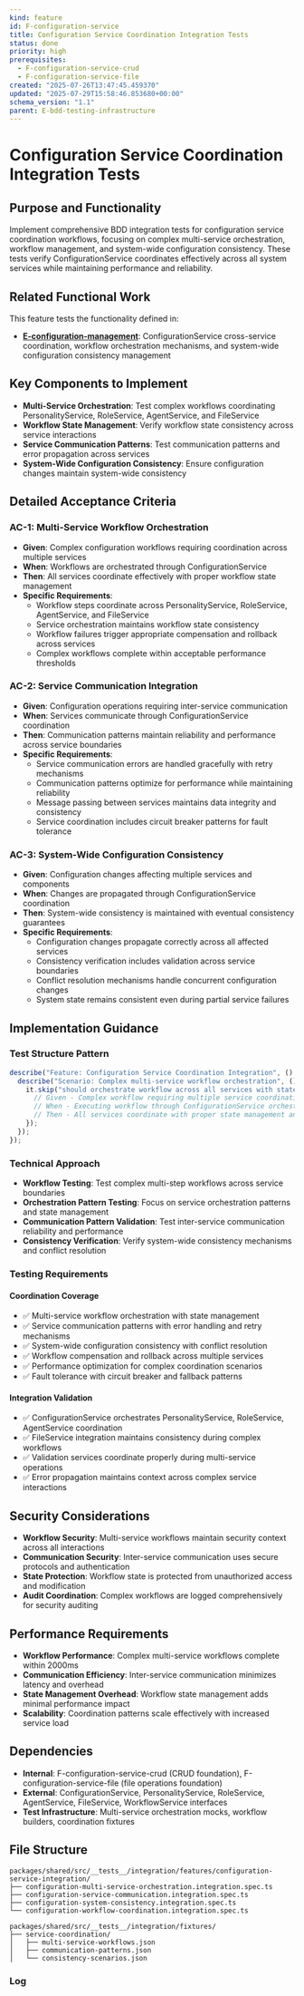 ```yaml
---
kind: feature
id: F-configuration-service
title: Configuration Service Coordination Integration Tests
status: done
priority: high
prerequisites:
  - F-configuration-service-crud
  - F-configuration-service-file
created: "2025-07-26T13:47:45.459370"
updated: "2025-07-29T15:58:46.853680+00:00"
schema_version: "1.1"
parent: E-bdd-testing-infrastructure
---
```


# Configuration Service Coordination Integration Tests

## Purpose and Functionality

Implement comprehensive BDD integration tests for configuration service coordination workflows, focusing on complex multi-service orchestration, workflow management, and system-wide configuration consistency. These tests verify ConfigurationService coordinates effectively across all system services while maintaining performance and reliability.

## Related Functional Work

This feature tests the functionality defined in:

- **[E-configuration-management](../../../E-configuration-management/epic.md)**: ConfigurationService cross-service coordination, workflow orchestration mechanisms, and system-wide configuration consistency management

## Key Components to Implement

- **Multi-Service Orchestration**: Test complex workflows coordinating PersonalityService, RoleService, AgentService, and FileService
- **Workflow State Management**: Verify workflow state consistency across service interactions
- **Service Communication Patterns**: Test communication patterns and error propagation across services
- **System-Wide Configuration Consistency**: Ensure configuration changes maintain system-wide consistency

## Detailed Acceptance Criteria

### AC-1: Multi-Service Workflow Orchestration

- **Given**: Complex configuration workflows requiring coordination across multiple services
- **When**: Workflows are orchestrated through ConfigurationService
- **Then**: All services coordinate effectively with proper workflow state management
- **Specific Requirements**:
  - Workflow steps coordinate across PersonalityService, RoleService, AgentService, and FileService
  - Service orchestration maintains workflow state consistency
  - Workflow failures trigger appropriate compensation and rollback across services
  - Complex workflows complete within acceptable performance thresholds

### AC-2: Service Communication Integration

- **Given**: Configuration operations requiring inter-service communication
- **When**: Services communicate through ConfigurationService coordination
- **Then**: Communication patterns maintain reliability and performance across service boundaries
- **Specific Requirements**:
  - Service communication errors are handled gracefully with retry mechanisms
  - Communication patterns optimize for performance while maintaining reliability
  - Message passing between services maintains data integrity and consistency
  - Service coordination includes circuit breaker patterns for fault tolerance

### AC-3: System-Wide Configuration Consistency

- **Given**: Configuration changes affecting multiple services and components
- **When**: Changes are propagated through ConfigurationService coordination
- **Then**: System-wide consistency is maintained with eventual consistency guarantees
- **Specific Requirements**:
  - Configuration changes propagate correctly across all affected services
  - Consistency verification includes validation across service boundaries
  - Conflict resolution mechanisms handle concurrent configuration changes
  - System state remains consistent even during partial service failures

## Implementation Guidance

### Test Structure Pattern

```typescript
describe("Feature: Configuration Service Coordination Integration", () => {
  describe("Scenario: Complex multi-service workflow orchestration", () => {
    it.skip("should orchestrate workflow across all services with state consistency", async () => {
      // Given - Complex workflow requiring multiple service coordination
      // When - Executing workflow through ConfigurationService orchestration
      // Then - All services coordinate with proper state management and error handling
    });
  });
});
```

### Technical Approach

- **Workflow Testing**: Test complex multi-step workflows across service boundaries
- **Orchestration Pattern Testing**: Focus on service orchestration patterns and state management
- **Communication Pattern Validation**: Test inter-service communication reliability and performance
- **Consistency Verification**: Verify system-wide consistency mechanisms and conflict resolution

### Testing Requirements

#### Coordination Coverage

- ✅ Multi-service workflow orchestration with state management
- ✅ Service communication patterns with error handling and retry mechanisms
- ✅ System-wide configuration consistency with conflict resolution
- ✅ Workflow compensation and rollback across multiple services
- ✅ Performance optimization for complex coordination scenarios
- ✅ Fault tolerance with circuit breaker and fallback patterns

#### Integration Validation

- ✅ ConfigurationService orchestrates PersonalityService, RoleService, AgentService coordination
- ✅ FileService integration maintains consistency during complex workflows
- ✅ Validation services coordinate properly during multi-service operations
- ✅ Error propagation maintains context across complex service interactions

## Security Considerations

- **Workflow Security**: Multi-service workflows maintain security context across all interactions
- **Communication Security**: Inter-service communication uses secure protocols and authentication
- **State Protection**: Workflow state is protected from unauthorized access and modification
- **Audit Coordination**: Complex workflows are logged comprehensively for security auditing

## Performance Requirements

- **Workflow Performance**: Complex multi-service workflows complete within 2000ms
- **Communication Efficiency**: Inter-service communication minimizes latency and overhead
- **State Management Overhead**: Workflow state management adds minimal performance impact
- **Scalability**: Coordination patterns scale effectively with increased service load

## Dependencies

- **Internal**: F-configuration-service-crud (CRUD foundation), F-configuration-service-file (file operations foundation)
- **External**: ConfigurationService, PersonalityService, RoleService, AgentService, FileService, WorkflowService interfaces
- **Test Infrastructure**: Multi-service orchestration mocks, workflow builders, coordination fixtures

## File Structure

```
packages/shared/src/__tests__/integration/features/configuration-service-integration/
├── configuration-multi-service-orchestration.integration.spec.ts
├── configuration-service-communication.integration.spec.ts
├── configuration-system-consistency.integration.spec.ts
└── configuration-workflow-coordination.integration.spec.ts

packages/shared/src/__tests__/integration/fixtures/
├── service-coordination/
│   ├── multi-service-workflows.json
│   ├── communication-patterns.json
│   └── consistency-scenarios.json
```

### Log
